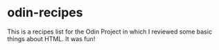 # odin-recipes
This is a recipes list for the Odin Project in which I reviewed some basic things about HTML. It was fun!
